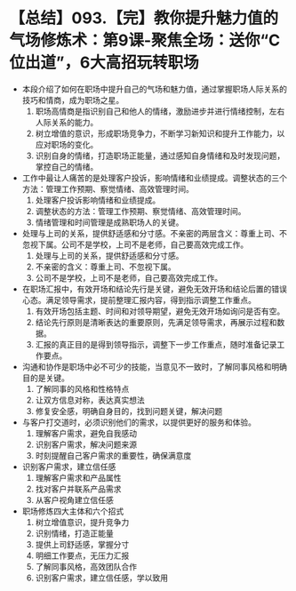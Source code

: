 # 【总结】093.【完】教你提升魅力值的气场修炼术：第9课-聚焦全场：送你“C位出道”，6大高招玩转职场

-   本段介绍了如何在职场中提升自己的气场和魅力值，通过掌握职场人际关系的技巧和情商，成为职场之星。
    1.  职场高情商是指识别自己和他人的情绪，激励进步并进行情绪控制，左右人际关系的能力。
    2.  树立增值的意识，形成职场竞争力，不断学习新知识和提升工作能力，以应对职场的变化。
    3.  识别自身的情绪，打造职场正能量，通过感知自身情绪和及时发现问题，掌控自己的情绪。
-   工作中最让人痛苦的是处理客户投诉，影响情绪和业绩提成。调整状态的三个方法：管理工作预期、察觉情绪、高效管理时间。
    1.  处理客户投诉影响情绪和业绩提成。
    2.  调整状态的方法：管理工作预期、察觉情绪、高效管理时间。
    3.  情绪管理和时间管理是成熟职场人的关键。
-   处理与上司的关系，提供舒适感和分寸感。不亲密的两层含义：尊重上司、不忽视下属。公司不是学校，上司不是老师，自己要高效完成工作。
    1.  处理与上司的关系，提供舒适感和分寸感。
    2.  不亲密的含义：尊重上司、不忽视下属。
    3.  公司不是学校，上司不是老师，自己要高效完成工作。
-   在职场汇报中，有效开场和结论先行是关键，避免无效开场和结论后置的错误心态。满足领导需求，提前整理汇报内容，得到指示调整工作重点。
    1.  有效开场包括主题、时间和对领导期望，避免无效开场如询问是否有空。
    2.  结论先行原则是清晰表达的重要原则，先满足领导需求，再展示过程和数据。
    3.  汇报的真正目的是得到领导指示，调整下一步工作重点，随时准备记录工作要点。
-   沟通和协作是职场中必不可少的技能，当意见不一致时，了解同事风格和明确目的是关键。
    1.  了解同事的风格和性格特点
    2.  让双方信息对称，表达真实想法
    3.  修复安全感，明确自身目的，找到问题关键，解决问题
-   与客户打交道时，必须识别他们的需求，以提供更好的服务和体验。
    1.  理解客户需求，避免自我感动
    2.  识别客户需求，解决问题来源
    3.  时刻提醒自己客户需求的重要性，确保满意度
-   识别客户需求，建立信任感
    1.  理解客户需求和产品属性
    2.  找对客户并联系产品需求
    3.  从客户视角建立信任感
-   职场修炼四大主体和六个招式
    1.  树立增值意识，提升竞争力
    2.  识别情绪，打造正能量
    3.  提供上司舒适感，掌握分寸
    4.  明细工作要点，无压力汇报
    5.  了解同事风格，高效团队合作
    6.  识别客户需求，建立信任感，学以致用